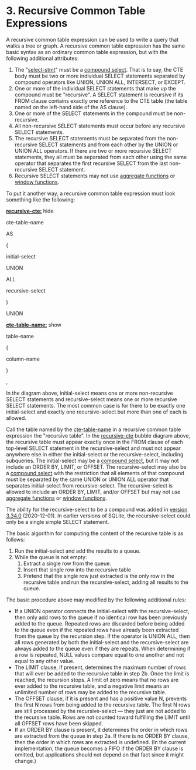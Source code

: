 # 3\. Recursive Common Table Expressions


A recursive common table expression can be used to write a query that
walks a tree or graph. A recursive common table expression has the same
basic syntax as an ordinary common table expression, but with the following
additional attributes:



1. The "[select\-stmt](syntax/select-stmt.html)" must be a [compound select](lang_select.html#compound). That is to say,
 the CTE body must be two or more individual SELECT statements
 separated by compound operators like UNION, UNION ALL, INTERSECT,
 or EXCEPT.
2. One or more of the individual SELECT statements that make up
 the compound must be
 "recursive". A SELECT statement is recursive if
 its FROM clause contains exactly one reference to
 the CTE table (the table named on the left\-hand side of the
 AS clause).
3. One or more of the SELECT statements in the compound must be
 non\-recursive.
4. All non\-recursive SELECT statements must occur before any
 recursive SELECT statements.
5. The recursive SELECT statements must be separated from the
 non\-recursive SELECT statements
 and from each other by the UNION or UNION ALL operators.
 If there are two or more recursive SELECT statements, they all must
 be separated from each other using the same operator that separates
 the first recursive SELECT from the last non\-recursive SELECT statement.
6. Recursive SELECT statements may not use
 [aggregate functions](lang_aggfunc.html) or [window functions](windowfunctions.html).


To put it another way, a recursive common table expression must
look something like the following:

**[recursive\-cte:](syntax/recursive-cte.html)**
hide








cte\-table\-name



AS



(



initial\-select



UNION



ALL



recursive\-select



)






UNION



**[cte\-table\-name:](syntax/cte-table-name.html)**
show








table\-name



(



column\-name



)




,












In the diagram above, initial\-select means one or more
non\-recursive SELECT statements and recursive\-select means
one or more recursive SELECT statements. The most common case is for there
to be exactly one initial\-select and exactly one
recursive\-select but more than one of each is allowed.


Call the table named by the [cte\-table\-name](syntax/cte-table-name.html) in a recursive
common table expression the "recursive table".
In the [recursive\-cte](syntax/recursive-cte.html) bubble diagram above, the recursive
table must appear exactly once in the FROM clause of each
top\-level SELECT statement in the recursive\-select
and must not appear anywhere else in either the
initial\-select or the
recursive\-select, including subqueries.
The initial\-select may be
a [compound select](lang_select.html#compound), but it may not include an ORDER BY, LIMIT, or OFFSET.
The recursive\-select may also be a [compound select](lang_select.html#compound) with
the restriction that all elements of that compound must be separated by
the same UNION or UNION ALL operator that separates
initial\-select from recursive\-select.
The recursive\-select is allowed to include an
ORDER BY, LIMIT, and/or OFFSET but may not use
[aggregate functions](lang_aggfunc.html) or [window functions](windowfunctions.html).



The ability for the recursive\-select to be a compound
was added in [version 3\.34\.0](releaselog/3_34_0.html) (2020\-12\-01\). In earlier versions of
SQLite, the recursive\-select could only be a single
simple SELECT statement.


The basic algorithm for computing the content of the recursive table
is as follows:



1. Run the initial\-select and add the results to a queue.
2. While the queue is not empty:
	1. Extract a single row from the queue.
	2. Insert that single row into the recursive table
	3. Pretend that the single row just extracted is the only
	 row in the recursive table and run the recursive\-select,
	 adding all results to the queue.


The basic procedure above may modified by the following additional rules:



* If a UNION operator connects the initial\-select with the
 recursive\-select, then only add rows to the queue if 
 no identical row has
 been previously added to the queue. Repeated rows are discarded before being
 added to the queue even if the repeated rows have already been extracted
 from the queue by the recursion step. If the operator is UNION ALL,
 then all rows generated by both the initial\-select and the
 recursive\-select are always added to the queue even if
 they are repeats.
 When determining if a row is repeated, NULL values compare
 equal to one another and not equal to any other value.
* The LIMIT clause, if present, determines the maximum number of rows that
 will ever be added to the recursive table in step 2b.
 Once the limit is reached, the recursion stops.
 A limit of zero means that no rows are ever added to the
 recursive table, and a negative limit means an unlimited number of rows
 may be added to the recursive table.
* The OFFSET clause, if it is present and has a positive value N, prevents the
 first N rows from being added to the recursive table.
 The first N rows are still processed
 by the recursive\-select — they
 just are not added to the recursive table. Rows are not counted toward
 fulfilling the LIMIT until all OFFSET rows have been skipped.
* If an ORDER BY clause is present, it determines the order in which rows
 are extracted from the queue in step 2a. If there is no ORDER BY clause,
 then the order in which rows are extracted is undefined. (In the current
 implementation, the queue becomes a FIFO if the ORDER BY clause is omitted,
 but applications should not depend on that fact since it might change.)



